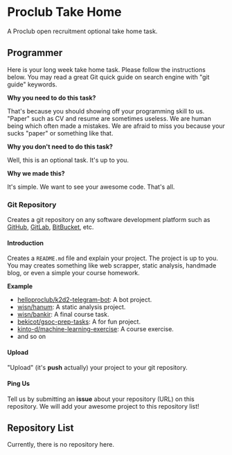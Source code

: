 # Proclub Take Home
A Proclub open recruitment optional take home task.

## Programmer
Here is your long week take home task.
Please follow the instructions below.
You may read a great Git quick guide on search engine with
"git guide" keywords.

**Why you need to do this task?**

That's because you should showing off your programming
skill to us. "Paper" such as CV and resume are
sometimes useless.
We are human being which often made a mistakes.
We are afraid to miss you because your sucks "paper" or something like that.

**Why you don't need to do this task?**

Well, this is an optional task. It's up to you.

**Why we made this?**

It's simple. We want to see your awesome code. That's all.

### Git Repository
Creates a git repository on any software development
platform such as
[GitHub](https://github.com/),
[GitLab](https://gitlab.com/),
[BitBucket](https://bitbucket.org/),
etc.

#### Introduction
Creates a `README.md` file and explain your project.
The project is up to you. You may creates something like web scrapper,
static analysis, handmade blog, or even a simple your course homework.

**Example**

- [helloproclub/k2d2-telegram-bot](https://github.com/helloproclub/k2d2-telegram-bot):
A bot project.
- [wisn/hanum](https://github.com/wisn/hanum): A static analysis project.
- [wisn/bankir](https://github.com/wisn/bankir): A final course task.
- [bekicot/gsoc-prep-tasks](https://github.com/bekicot/gsoc-prep-tasks):
A for fun project.
- [kinto-d/machine-learning-exercise](https://github.com/kinto-d/machine-learning-exercise):
A course exercise.
- and so on

#### Upload
"Upload" (it's **push** actually) your project to your git repository.

#### Ping Us
Tell us by submitting an **issue** about your repository (URL)
on this repository.
We will add your awesome project to this repository list!

## Repository List
Currently, there is no repository here.

